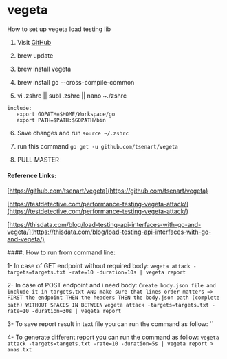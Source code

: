 # vegeta
How to set up vegeta load testing lib

1. Visit [GitHub](https://github.com/tsenart/vegeta)

2. brew update

3. brew install vegeta

4. brew install go --cross-compile-common

5. vi .zshrc || subl .zshrc || nano ~./zshrc
    
```
include:
   export GOPATH=$HOME/Workspace/go
   export PATH=$PATH:$GOPATH/bin
```

6. Save changes and run `source ~/.zshrc`

7. run this command `go get -u github.com/tsenart/vegeta`

8. PULL MASTER



#### Reference Links:

[https://github.com/tsenart/vegeta](https://github.com/tsenart/vegeta)

[https://testdetective.com/performance-testing-vegeta-attack/](https://testdetective.com/performance-testing-vegeta-attack/)

[https://thisdata.com/blog/load-testing-api-interfaces-with-go-and-vegeta/](https://thisdata.com/blog/load-testing-api-interfaces-with-go-and-vegeta/)


####. How to run from command line:

1- In case of GET endpoint without required body:
`vegeta attack -targets=targets.txt -rate=10 -duration=10s | vegeta report`

2- In case of POST endpoint and i need body:
 `Create body.json file and include it in targets.txt AND make sure that lines order matters => FIRST the endpoint THEN the headers THEN the body.json path (complete path) WITHOUT SPACES IN BETWEEN`
`vegeta attack -targets=targets.txt -rate=10 -duration=30s | vegeta report`

3- To save report result in text file you can run the command as follow:
``

4- To generate different report you can run the command as follow:
`vegeta attack -targets=targets.txt -rate=10 -duration=5s | vegeta report > anas.txt`